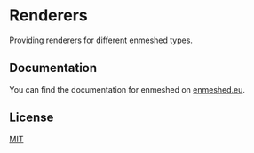 # Renderers

Providing renderers for different enmeshed types.

## Documentation

You can find the documentation for enmeshed on [enmeshed.eu](https://enmeshed.eu).

## License

[MIT](LICENSE)
